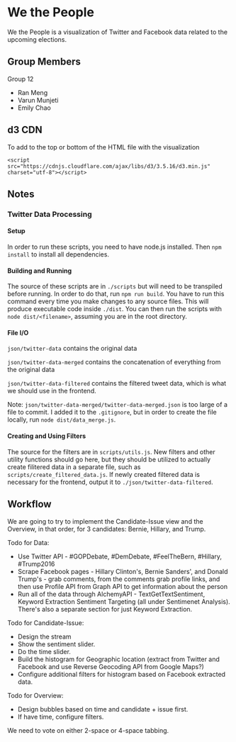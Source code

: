 # We the People
We the People is a visualization of Twitter and Facebook data related to the upcoming elections.

## Group Members
Group 12
- Ran Meng
- Varun Munjeti
- Emily Chao

## d3 CDN
To add to the top or bottom of the HTML file with the visualization
```
<script src="https://cdnjs.cloudflare.com/ajax/libs/d3/3.5.16/d3.min.js" charset="utf-8"></script>
```

## Notes
### Twitter Data Processing
#### Setup
In order to run these scripts, you need to have node.js installed. Then `npm install` to install all dependencies.

#### Building and Running
The source of these scripts are in `./scripts` but will need to be transpiled before running. In order to do that, run `npm run build`. You have to run this command every time you make changes to any source files. This will produce executable code inside `./dist`. You can then run the scripts with `node dist/<filename>`, assuming you are in the root directory.

#### File I/O
`json/twitter-data` contains the original data

`json/twitter-data-merged` contains the concatenation of everything from the original data

`json/twitter-data-filtered` contains the filtered tweet data, which is what we should use in the frontend.

Note: `json/twitter-data-merged/twitter-data-merged.json` is too large of a file to commit. I added it to the `.gitignore`, but in order to create the file locally, run `node dist/data_merge.js`.

#### Creating and Using Filters
The source for the filters are in `scripts/utils.js`. New filters and other utility functions should go here, but they should be utilized to actually create filitered data in a separate file, such as `scripts/create_filtered_data.js`. If newly created filtered data is necessary for the frontend, output it to `./json/twitter-data-filtered`.

## Workflow
We are going to try to implement the Candidate-Issue view and the Overview, in that order, for 3 candidates: Bernie, Hillary, and Trump.

Todo for Data:
- Use Twitter API - #GOPDebate, #DemDebate, #FeelTheBern, #Hillary, #Trump2016
- Scrape Facebook pages - Hillary Clinton's, Bernie Sanders', and Donald Trump's - grab comments, from the comments grab profile links, and then use Profile API from Graph API to get information about the person
- Run all of the data through AlchemyAPI - TextGetTextSentiment, Keyword Extraction Sentiment Targeting (all under Sentimenet Analysis). There's also a separate section for just Keyword Extraction.

Todo for Candidate-Issue:
- Design the stream
- Show the sentiment slider.
- Do the time slider.
- Build the histogram for Geographic location (extract from Twitter and Facebook and use Reverse Geocoding API from Google Maps?)
- Configure additional filters for histogram based on Facebook extracted data.

Todo for Overview:
- Design bubbles based on time and candidate + issue first.
- If have time, configure filters.

We need to vote on either 2-space or 4-space tabbing.
